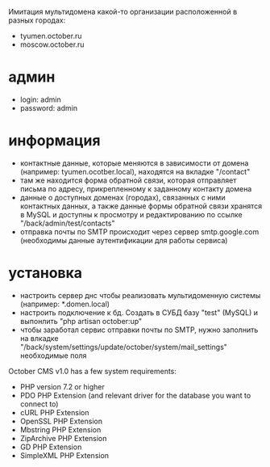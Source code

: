 Имитация мультидомена какой-то организации расположенной в разных городах:
* tyumen.october.ru
* moscow.october.ru

# админ
* login: admin
* password: admin

# информация
* контактные данные, которые меняются в зависимости от домена (например: tyumen.ocotber.local), находятся на вкладке "/contact"
* там же находится форма обратной связи, которая отправляет письма по адресу, прикрепленному к заданному контакту домена
* данные о доступных доменах (городах), связанных с ними контактных данных, а также данные формы обратной связи хранятся в MySQL и доступны к просмотру и редактированию по ссылке "/back/admin/test/contacts"
* отправка почты по SMTP происходит через сервер smtp.google.com (необходимы данные аутентификации для работы сервиса)

# установка
* настроить сервер днс чтобы реализовать мультидоменную системы (например: *.domen.local)
* настроить подключение к бд. Создать в СУБД базу "test" (MySQL) и выпонлить "php artisan october:up"
* чтобы заработал сервис отправки почты по SMTP, нужно заполнить на влкадке "/back/system/settings/update/october/system/mail_settings" необходимые поля

October CMS v1.0 has a few system requirements:

* PHP version 7.2 or higher
* PDO PHP Extension (and relevant driver for the database you want to connect to)
* cURL PHP Extension
* OpenSSL PHP Extension
* Mbstring PHP Extension
* ZipArchive PHP Extension
* GD PHP Extension
* SimpleXML PHP Extension
